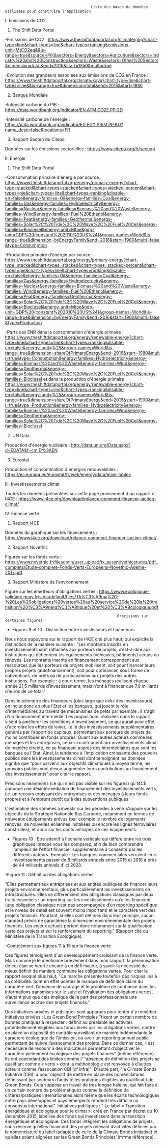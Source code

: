 
                                           Liste des bases de données utilisées pour construire l'application


I. Emissions de CO2

1) The Shift Data Portal

-Emissions de CO2 : https://www.theshiftdataportal.org/climate/ghg?chart-type=line&chart-types=line&chart-types=ranking&emissions-unit=MtCO2eq&&is-range=true&source=PIK&sectors=Energy&sectors=Agriculture&sectors=Industry%20and%20Construction&sectors=Waste&sectors=Other%20Sectors&dimension=total&end=2016&start=1850&multi=true

-Evolution des grandeurs associées aux émissions de CO2 en France : https://www.theshiftdataportal.org/climate/kaya?chart-type=line&chart-types=line&&is-range=true&dimension=total&end=2015&start=1980



2) Banque Mondiale

-Intensité carbone du PIB : https://data.worldbank.org/indicator/EN.ATM.CO2E.PP.GD

-Intensité carbone de l'énergie : https://data.worldbank.org/indicator/EG.EGY.PRIM.PP.KD?name_desc=false&locations=FR


3) Rapport Secten du Citepa 

Données sur les émissions sectorielles : https://www.citepa.org/fr/secten/



II. Energie

1) The Shift Data Portal

-Consommation primaire d'énergie par source : https://www.theshiftdataportal.org/energy/primary-energy?chart-type=stacked&chart-types=stacked&chart-types=stacked-percent&chart-types=pie&chart-types=line&chart-types=ranking&disable-en=false&energy-families=Oil&energy-families=Coal&energy-families=Gas&energy-families=Hydroelectricity&energy-families=Nuclear&energy-families=Biomass%20and%20Waste&energy-families=Wind&energy-families=Fuel%20Ethanol&energy-families=Peat&energy-families=Geothermal&energy-families=Solar%2C%20Tide%2C%20Wave%2C%20Fuel%20Cell&energy-families=Biodiesel&energy-unit=Mtoe&gdp-unit=GDP%20(constant%202010%20US%24)&group-names=World&is-range=true&dimension=byEnergyFamily&end=2016&start=1980&multi=false&type=Consumption

-Production primaire d'énergie par source : https://www.theshiftdataportal.org/energy/primary-energy?chart-type=stacked&chart-types=stacked&chart-types=stacked-percent&chart-types=pie&chart-types=line&chart-types=ranking&disable-en=false&energy-families=Oil&energy-families=Coal&energy-families=Gas&energy-families=Hydroelectricity&energy-families=Nuclear&energy-families=Biomass%20and%20Waste&energy-families=Wind&energy-families=Fuel%20Ethanol&energy-families=Peat&energy-families=Geothermal&energy-families=Solar%2C%20Tide%2C%20Wave%2C%20Fuel%20Cell&energy-families=Biodiesel&energy-unit=Mtoe&gdp-unit=GDP%20(constant%202010%20US%24)&group-names=World&is-range=true&dimension=byEnergyFamily&end=2016&start=1900&multi=false&type=Production

-Parts des ENR 
dans la consommation d'énergie primaire : https://www.theshiftdataportal.org/energy/renewable-energy?chart-type=line&chart-types=line&chart-types=ranking&disable-en=false&energy-unit=%25&group-names=World&is-range=true&dimension=shareOfPrimaryEnergy&end=2016&start=1980&multi=true&type=Consumption&energy-families=Hydroelectricity&energy-families=Biomass%20and%20Waste&energy-families=Wind&energy-families=Geothermal&energy-families=Solar%2C%20Tide%2C%20Wave%2C%20Fuel%20Cell&energy-families=Biodiesel
et dans la production d'énergie primaire : https://www.theshiftdataportal.org/energy/renewable-energy?chart-type=line&chart-types=line&chart-types=ranking&disable-en=false&energy-unit=%25&group-names=World&is-range=true&dimension=shareOfPrimaryEnergy&end=2016&start=1900&multi=true&type=Production&energy-families=Hydroelectricity&energy-families=Biomass%20and%20Waste&energy-families=Wind&energy-families=Geothermal&energy-families=Solar%2C%20Tide%2C%20Wave%2C%20Fuel%20Cell&energy-families=Biodiesel


2) UN Data 

Production d'énergie nucléaire : http://data.un.org/Data.aspx?d=EDATA&f=cmID%3AEN


3) Eurostat

Production et consommation d'énergies renouvelables : https://ec.europa.eu/eurostat/fr/web/energy/data/main-tables


III. Investisseements climat

Toutes les données présentées sur cette page proviennent d'un rapport d I4CE : https://www.i4ce.org/download/relance-comment-financer-laction-climat/


IV. Finance verte

1) Rapport I4CE

Données du graphique sur les financements : https://www.i4ce.org/download/relance-comment-financer-laction-climat/

2) Rapport Novethic

Figures sur les fonds verts :  https://www.novethic.fr/fileadmin/user_upload/tx_ausynovethicetudes/pdf_complets/Etude-complete-Fonds-Verts-Europeens-Novethic-Ademe-2017.pdf

3) Rapport Ministère de l'environnement

Figure sur les émetteurs d'obligations vertes : https://www.ecologique-solidaire.gouv.fr/sites/default/files/Th%C3%A9ma%20-%20Les%20obligations%20vertes%20au%20service%20de%20la%20transition%20%C3%A9nerg%C3%A9tique%20et%20%C3%A9cologique.pdf




                                                       Précisions sur certaines figures 
                                                       

- Figures 9 et 10 : Distinction entre investisseurs et financeurs 

Nous nous appuyons sur le rapport de I4CE cité plus haut, qui explicite la distinction de la manière suivante : "Les montants inscrits en investissements sont rattachés aux porteurs de projets, c’est-à-dire aux institutions qui détiennent les équipements (véhicules, bâtiments) acquis ou rénovés.
Les montants inscrits en financement correspondent aux ressources que les porteurs de projets mobilisent, soit pour financer leurs propres projets (autofinancement),
soit pour cofinancer, sous forme de subventions, de prêts ou de participations aux projets des autres institutions. Par exemple : à court terme, les ménages réalisent chaque année 21,5 milliards d’investissement, mais n’ont à financer que 7,9 milliards d’euros de ce total."

Dans le périmètre des financeurs (plus large que celui des investisseurs), on inclut donc en plus l'Etat et les banques, qui jouent le rôle d'intermédiaires au travers de mécanismes de prêts par exemple : il s'agit d'un financement intermédié. Les propositions réalisées dans le rapport visent à améliorer les conditions d'investissement, ce qui aurait pour effet d'accroitre les effets de levier, i.e. à des investissements supplémentaires générés par l'apport de capitaux, permettant aux porteurs de projets de moins contribuer en fonds propres. Quant aux autres acteurs comme les ménages et les entreprises, ceux-ci contribuent aux investissements climat de manière directe, en se finançant auprès des intermédiaires que sont les banques ou l'Etat.
Ainsi, la tendance à l'implication croissante des pouvoirs publics dans les investissements climat dont témoignent les données signifie que "pour parvenir aux objectifs climatiques à moyen terme, les pouvoirs publics vont devoir augmenter leurs contributions au financement des investissements" pour citer le rapport.

Précisons néanmoins (ce qui n'est pas visible sur les figures) qu'I4CE annonce une désintermédiation du financement des investissements verts, i.e. un recours croissant des entreprises et des ménages à leurs fonds propres et à l'emprunt plutôt qu'à des subventions publiques.

L'estimation des sommes à investir sur les périodes à venir s'appuie sur les objectifs de la Stratégie Nationale Bas Carbone, notamment en termes de nouveaux équipements prévus (par exemple le nombre de logements rénovés, de nouvelles éoliennes installées ou encore les lignes ferroviaires construites), et donc sur les coûts anticipés de ces équipements.


- Figures 10 : Etre attentif à l'échelle verticale qui diffère entre les trois graphiques lorsque vous les comparez, afin de bien comprendre l'ampleur de l'effort financier supplémentaire à consentir par les différents acteurs. Exemple : Les banques commerciales verraient leurs investissements passer de 8 miliards annuels entre 2015 et 2018 à près de 44 milliards annuels d'ici 2028.


-Figure 11 : Définition des obligations vertes

"Elles permettent aux entreprises et aux entités publiques de financer leurs projets environnementaux, plus particulièrement les investissements en infrastructures. Elles se différencient des obligations classiques par deux traits essentiels : un reporting sur les investissements qu’elles financent (une obligation classique n’est pas accompagnée d’un reporting spécifique et le niveau de détail est souvent moins important) et le caractère vert des projets financés. Pourtant, si elles sont définies dans leur principe, aucun standard précis ne caractérise la dimension environnementale des projets financés. Les enjeux actuels portent donc notamment sur la qualification verte des projets et sur le renforcement du reporting." (Rapport cité du Ministère de la Transition Ecologique).


-Complément aux figures 11 à 15 sur la finance verte

Ces figures témoignent d'un développpement croissant de la finance verte. Mais comme je le mentionne brièvement dans mon rapport, la pérennisation de cet élan se heurte encore à un défi majeur, à savoir la nécessité de mieux définir de manière commune les obligations vertes. Pour citer le rapport évoqué plus haut, "Ce marché présente toutefois des risques liés à sa crédibilité. Sont en effet pointés le manque de définition claire du caractère vert, l’absence de cadrage et le
problème de confiance dans les informations transmises sur le suivi et l’évaluation des obligations vertes, d’autant plus que cela implique de la part des professionnels une surveillance accrue des projets financés."

Des initiatives privées et publiques sont apparues pour tenter d'y remédier. 
Initiatives privées : Les Green Bond Principles "fixent un certain nombre de bonnes pratiques à respecter : définir
au préalable les activités potentiellement éligibles aux fonds levés par les obligations vertes, mettre en place un dispositif de contrôle surveillant de manière indépendante le caractère écologique de l’émission, ou avoir un reporting annuel public permettant de suivre l’avancement des projets. Dans ce dernier cas, il est nécessaire de recourir à des indicateurs permettant d’objectiver le caractère pleinement écologique des projets financés" (même référence). Ils ont cependant des limites comme l' "absence de définition des projets se qualifiant comme « verts » dont la méthodologie est renvoyée à d’autres acteurs comme l’association CBI (cf infra)". D'autre part, "la Climate Bonds Initiative (CBI), a pour objectif de mettre en place des nomenclatures définissant par secteurs d’activité les pratiques éligibles au qualificatif de Green Bonds. Cela suppose un travail de très longue haleine, qui fait face à un certain nombre de problématiques comme la définition de critères/pratiques internationales alors même que les écarts technologiques entre pays développés et pays émergents rendent très difficile un consensus international".
Initiatives publiques : " Le label « Transition énergétique et écologique pour le climat », créé en France par décret du 10 décembre 2015, labellise des fonds qui investissent dans la transition énergétique et écologique. Ces fonds intègrent les obligations de projets, sous réserve qu’elles financent des projets relevant d’activités définies par la nomenclature du label (adaptée de celle de la Climate Bonds Initiative) et qu’elles soient alignées sur les Green Bonds Principles"(m^me référence).







                                                       
                                                       
